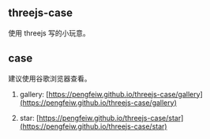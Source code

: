 ## threejs-case

使用 threejs 写的小玩意。

## case

建议使用谷歌浏览器查看。

1. gallery: [https://pengfeiw.github.io/threejs-case/gallery](https://pengfeiw.github.io/threejs-case/gallery)

2. star: [https://pengfeiw.github.io/threejs-case/star](https://pengfeiw.github.io/threejs-case/star)
